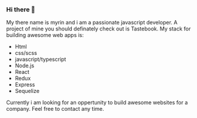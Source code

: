 ### Hi there 👋

My there name is myrin and i am a passionate javascript developer. A project of mine you should definately check out is Tastebook.
My stack for building awesome web apps is:
- Html
- css/scss
- javascript/typescript
- Node.js
- React
- Redux
- Express
- Sequelize

Currently i am looking for an oppertunity to build awesome websites for a company.
Feel free to contact any time.
